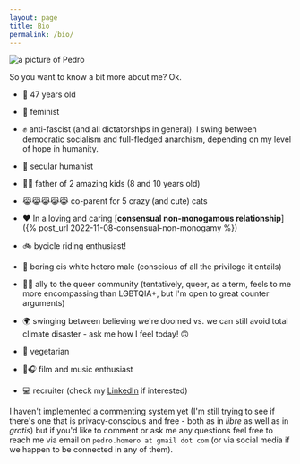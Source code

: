 ```yaml
---
layout: page
title: Bio
permalink: /bio/
---
```


![a picture of Pedro](https://pedrohomero.com/images/pic.jpg)

So you want to know a bit more about me? Ok.

* :older_man: 47 years old

* :purple_heart: feminist

* :fist: anti-fascist (and all dictatorships in general). I swing between democratic socialism and full-fledged anarchism, depending on my level of hope in humanity.

* :open_hands: secular humanist

* :boy::boy: father of 2 amazing kids (8 and 10 years old)

* :joy_cat::joy_cat::joy_cat::joy_cat::joy_cat: co-parent for 5 crazy (and cute) cats

* :heart: In a loving and caring [**consensual non-monogamous relationship**]({% post_url 2022-11-08-consensual-non-monogamy %}) 

* :bike: bycicle riding enthusiast!

* :man: boring cis white hetero male (conscious of all the privilege it entails)

* :rainbow_flag: ally to the queer community (tentatively, queer, as a term, feels to me more encompassing than LGBTQIA+, but I'm open to great counter arguments)

* :earth_africa: swinging between believing we're doomed vs. we can still avoid total climate disaster - ask me how I feel today! :upside_down_face:

* :seedling: vegetarian

* :movie_camera::headphones: film and music enthusiast

* :computer: recruiter (check my [LinkedIn](https://www.linkedin.com/in/pedrohomero) if interested)

I haven't implemented a commenting system yet (I'm still trying to see if there's one that is privacy-conscious and free - both as in *libre* as well as in *gratis*) but if you'd like to comment or ask me any questions feel free to reach me via email on `pedro.homero at gmail dot com` (or via social media if we happen to be connected in any of them).
